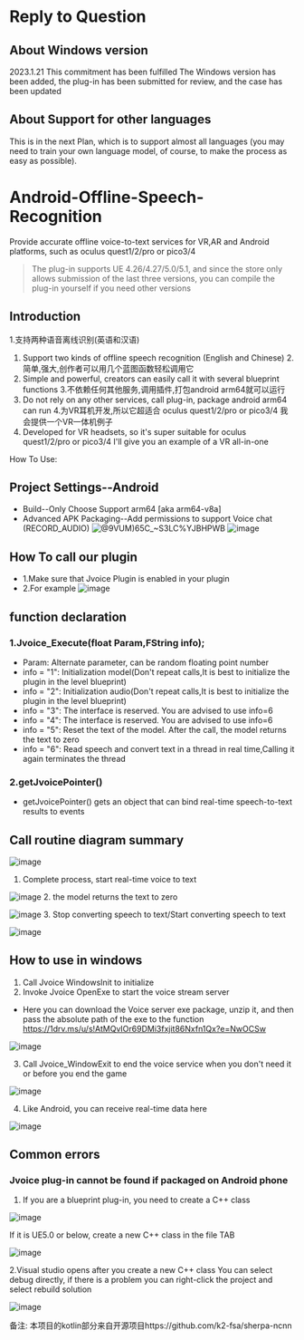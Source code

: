 # Reply to Question
## About Windows version

2023.1.21 This commitment has been fulfilled
The Windows version has been added, the plug-in has been submitted for review, and the case has been updated



## About Support for other languages
This is in the next Plan, which is to support almost all languages (you may need to train your own language model, of course, to make the process as easy as possible).

# Android-Offline-Speech-Recognition
Provide accurate offline voice-to-text services for VR,AR and Android platforms, such as oculus quest1/2/pro or pico3/4

> The plug-in supports UE 4.26/4.27/5.0/5.1, and since the store only allows submission of the last three versions, you can compile the plug-in yourself if you need other versions

## Introduction
1.支持两种语音离线识别(英语和汉语) 
1. Support two kinds of offline speech recognition (English and Chinese)
2.简单,强大,创作者可以用几个蓝图函数轻松调用它
2. Simple and powerful, creators can easily call it with several blueprint functions
3.不依赖任何其他服务,调用插件,打包android arm64就可以运行
3. Do not rely on any other services, call plug-in, package android arm64 can run
4.为VR耳机开发,所以它超适合 oculus quest1/2/pro or pico3/4 
我会提供一个VR一体机例子
4. Developed for VR headsets, so it's super suitable for oculus quest1/2/pro or pico3/4
I'll give you an example of a VR all-in-one

How To Use:

## Project Settings--Android
* Build--Only Choose Support arm64 [aka arm64-v8a]
* Advanced APK Packaging--Add permissions to support Voice chat (RECORD_AUDIO)
![@9VUM)65C_~S3LC%YJBHPWB](https://user-images.githubusercontent.com/56686900/211712241-1babf534-a3f2-4f08-b998-c03dc6e4087e.png)
![image](https://user-images.githubusercontent.com/56686900/211712273-8ab4b6de-e080-4041-9651-e032d0f1c42d.png)


## How To call our plugin
* 1.Make sure that Jvoice Plugin is enabled in your plugin
* 2.For example
![image](https://user-images.githubusercontent.com/56686900/211327521-9ebb311b-09f7-4f18-8704-d55e2379febf.png)

## function declaration
### 1.Jvoice_Execute(float Param,FString info);
* Param: Alternate parameter, can be random floating point number
* info = "1": Initialization model(Don't repeat calls,It is best to initialize the plugin in the level blueprint)
* info = "2": Initialization audio(Don't repeat calls,It is best to initialize the plugin in the level blueprint)
* info = "3": The interface is reserved. You are advised to use info=6
* info = "4": The interface is reserved. You are advised to use info=6
* info = "5": Reset the text of the model. After the call, the model returns the text to zero
* info = "6": Read speech and convert text in a thread in real time,Calling it again terminates the thread

### 2.getJvoicePointer()
* getJvoicePointer() gets an object that can bind real-time speech-to-text results to events

## Call routine diagram summary

![image](https://user-images.githubusercontent.com/56686900/211331329-d5455b96-0538-41d8-a3d9-b60348351e63.png)

1. Complete process, start real-time voice to text

![image](https://user-images.githubusercontent.com/56686900/211331569-46e2a2d1-9f41-41d4-acf7-33442d1b3c96.png)
2. the model returns the text to zero

![image](https://user-images.githubusercontent.com/56686900/211331789-7bd7c4f0-1796-4b1a-ba30-90a4365b6e5a.png)
3. Stop converting speech to text/Start converting speech to text

![image](https://user-images.githubusercontent.com/56686900/211445655-dcb8da3a-bb2a-4e9d-b4ea-abb6cac723fb.png)

## How to use in windows
1. Call Jvoice WindowsInit to initialize
2. Invoke Jvoice OpenExe to start the voice stream server
* Here you can download the Voice server exe package, unzip it, and then pass the absolute path of the exe to the function
https://1drv.ms/u/s!AtMQvIOr69DMi3fxjit86Nxfn1Qx?e=NwOCSw

![image](https://user-images.githubusercontent.com/56686900/213866376-ca09ae05-2cb6-4845-ba1d-abaf4206d5ae.png)

3. Call Jvoice_WindowExit to end the voice service when you don't need it or before you end the game

![image](https://user-images.githubusercontent.com/56686900/213866518-44b6a7b9-8a70-407e-a9ee-c2dd587ad575.png)

4. Like Android, you can receive real-time data here

![image](https://user-images.githubusercontent.com/56686900/213866541-8e3bbfb4-40c6-450b-91d0-6e19be441588.png)


## Common errors
### Jvoice plug-in cannot be found if packaged on Android phone
1. If you are a blueprint plug-in, you need to create a C++ class

![image](https://user-images.githubusercontent.com/56686900/211325300-1baeb505-ce22-4a2c-8eba-6f0c642701bf.png)

If it is UE5.0 or below, create a new C++ class in the file TAB

![image](https://user-images.githubusercontent.com/56686900/211325399-4aa0fd58-1e7c-48b3-ac37-f5acb1d41e26.png)


2.Visual studio opens after you create a new C++ class
You can select debug directly, if there is a problem you can right-click the project and select rebuild solution

![image](https://user-images.githubusercontent.com/56686900/211325917-dc74b38f-3896-4df7-bf08-bfed6a07c7c5.png)

备注:
本项目的kotlin部分来自开源项目https://github.com/k2-fsa/sherpa-ncnn
